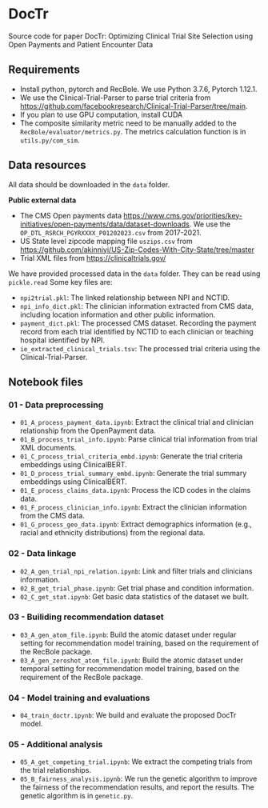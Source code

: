 # DocTr

Source code for paper DocTr: Optimizing Clinical Trial Site Selection using Open Payments and Patient Encounter Data

## Requirements

* Install python, pytorch and RecBole. We use Python 3.7.6, Pytorch 1.12.1.
* We use the Clinical-Trial-Parser to parse trial criteria from https://github.com/facebookresearch/Clinical-Trial-Parser/tree/main.
* If you plan to use GPU computation, install CUDA
* The composite similarity metric need to be manually added to the ```RecBole/evaluator/metrics.py```. The metrics calculation function is in ```utils.py/com_sim```.

## Data resources

All data should be downloaded in the ```data``` folder.

**Public external data**
- The CMS Open payments data https://www.cms.gov/priorities/key-initiatives/open-payments/data/dataset-downloads. We use the ```OP_DTL_RSRCH_PGYRXXXX_P01202023.csv``` from 2017-2021.
- US State level zipcode mapping file ```uszips.csv``` from https://github.com/akinniyi/US-Zip-Codes-With-City-State/tree/master
- Trial XML files from https://clinicaltrials.gov/

We have provided processed data in the ```data``` folder. They can be read using ```pickle.read``` Some key files are:

- ```npi2trial.pkl```: The linked relationship between NPI and NCTID.
- ```npi_info_dict.pkl```: The clinician information extracted from CMS data, including location information and other public information.
- ```payment_dict.pkl```: The processed CMS dataset. Recording the payment record from each trial identified by NCTID to each clinician or teaching hospital identified by NPI.
- ```ie_extracted_clinical_trials.tsv```: The processed trial criteria using the Clinical-Trial-Parser.

## Notebook files

### 01 - Data preprocessing
- ```01_A_process_payment_data.ipynb```: Extract the clinical trial and clinician relationship from the OpenPayment data.
- ```01_B_process_trial_info.ipynb```: Parse clinical trial information from trial XML documents.
- ```01_C_process_trial_criteria_embd.ipynb```: Generate the trial criteria embeddings using ClinicalBERT.
- ```01_D_process_trial_summary_embd.ipynb```: Generate the trial summary embeddings using ClinicalBERT.
- ```01_E_process_claims_data.ipynb```: Process the ICD codes in the claims data.
- ```01_F_process_clinician_info.ipynb```: Extract the clinician information from the CMS data.
- ```01_G_process_geo_data.ipynb```: Extract demographics information (e.g., racial and ethnicity distributions) from the regional data.

### 02 - Data linkage
- ```02_A_gen_trial_npi_relation.ipynb```: Link and filter trials and clinicians information.
- ```02_B_get_trial_phase.ipynb```: Get trial phase and condition information.
- ```02_C_get_stat.ipynb```: Get basic data statistics of the dataset we built.
### 03 - Builiding recommendation dataset
- ```03_A_gen_atom_file.ipynb```: Build the atomic dataset under regular setting for recommendation model training, based on the requirement of the RecBole package.
- ```03_A_gen_zeroshot_atom_file.ipynb```: Build the atomic dataset under temporal setting for recommendation model training, based on the requirement of the RecBole package.

### 04 - Model training and evaluations
- ```04_train_doctr.ipynb```: We build and evaluate the proposed DocTr model.

### 05 - Additional analysis
- ```05_A_get_competing_trial.ipynb```: We extract the competing trials from the trial relationships.
- ```05_B_fairness_analysis.ipynb```: We run the genetic algorithm to improve the fairness of the recommendation results, and report the results. The genetic algorithm is in ```genetic.py```.
